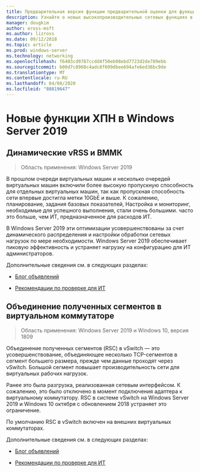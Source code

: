 ```yaml
---
title: Предварительная версия функции предварительной оценки для функций ХПН в Windows Server 2019
description: Узнайте о новых высокопроизводительных сетевых функциях в Windows Server 2019.
manager: dougkim
author: eross-msft
ms.author: lizross
ms.date: 09/12/2018
ms.topic: article
ms.prod: windows-server
ms.technology: networking
ms.openlocfilehash: f6403cd9787ccdd4f50eb08ebd7723d2de789ebb
ms.sourcegitcommit: b00d7c8968c4adc8f699dbee694afe6ed36bc9de
ms.translationtype: MT
ms.contentlocale: ru-RU
ms.lasthandoff: 04/08/2020
ms.locfileid: "80819647"
---
```

# <a name="new-hpn-features-in-windows-server-2019"></a>Новые функции ХПН в Windows Server 2019


## <a name="dynamic-vrss-and-vmmq"></a>Динамические vRSS и ВММК

>Область применения: Windows Server 2019

В прошлом очереди виртуальных машин и несколько очередей виртуальных машин включили более высокую пропускную способность для отдельных виртуальных машин, так как пропускная способность сети впервые достигла метки 10GbE и выше. К сожалению, планирование, задания базовых показателей, Настройка и мониторинг, необходимые для успешного выполнения, стали очень большими. часто это больше, чем ИТ, предназначенное для расходов ИТ. 

В Windows Server 2019 эти оптимизации усовершенствованы за счет динамического распределения и настройки обработки сетевых нагрузок по мере необходимости. Windows Server 2019 обеспечивает пиковую эффективность и устраняет нагрузку на конфигурацию для ИТ администраторов.

Дополнительные сведения см. в следующих разделах:

-   [Блог объявлений](https://blogs.technet.microsoft.com/networking/2018/08/22/netperf4vw/)

-   [Рекомендации по проверке для ИТ](https://aka.ms/DVMMQ-Validation)

## <a name="receive-segment-coalescing-rsc-in-the-vswitch"></a>Объединение полученных сегментов в виртуальном коммутаторе

>Область применения: Windows Server 2019 и Windows 10, версия 1809

Объединение полученных сегментов (RSC) в vSwitch — это усовершенствование, объединяющее несколько TCP-сегментов в сегмент большего размера, прежде чем данные проходят через vSwitch. Большой сегмент повышает производительность сети для виртуальных рабочих нагрузок.

Ранее это была разгрузка, реализованная сетевым интерфейсом. К сожалению, это было отключено в момент подключения адаптера к виртуальному коммутатору. RSC в системе vSwitch на Windows Server 2019 и Windows 10 октября с обновлением 2018 устраняет это ограничение.

По умолчанию RSC в vSwitch включен на внешних виртуальных коммутаторах.

Дополнительные сведения см. в следующих разделах:

-  [Блог объявлений](https://blogs.technet.microsoft.com/networking/2018/08/22/netperf4vw/)

-  [Рекомендации по проверке для ИТ](https://aka.ms/RSC-Validation)
